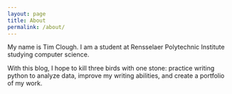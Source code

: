 ```yaml
---
layout: page
title: About
permalink: /about/
---
```


My name is Tim Clough. I am a student at Rensselaer Polytechnic Institute studying computer science.

With this blog, I hope to kill three birds with one stone: practice writing python to analyze
data, improve my writing abilities, and create a portfolio of my work.